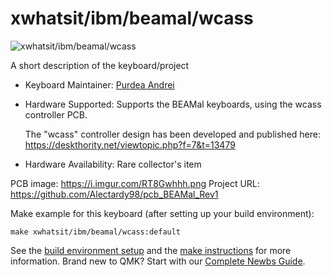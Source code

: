 # xwhatsit/ibm/beamal/wcass

![xwhatsit/ibm/beamal/wcass](https://i.imgur.com/XD9zxDkh.png)

A short description of the keyboard/project

* Keyboard Maintainer: [Purdea Andrei](https://github.com/purdeaandrei)
* Hardware Supported: Supports the BEAMal keyboards, using the wcass controller PCB.

  The "wcass" controller design has been developed and published here: https://deskthority.net/viewtopic.php?f=7&t=13479

* Hardware Availability: Rare collector's item

PCB image:
https://i.imgur.com/RT8Gwhhh.png
Project URL:
https://github.com/Alectardy98/pcb_BEAMal_Rev1


Make example for this keyboard (after setting up your build environment):

    make xwhatsit/ibm/beamal/wcass:default

See the [build environment setup](https://docs.qmk.fm/#/getting_started_build_tools) and the [make instructions](https://docs.qmk.fm/#/getting_started_make_guide) for more information. Brand new to QMK? Start with our [Complete Newbs Guide](https://docs.qmk.fm/#/newbs).
